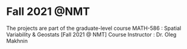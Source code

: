 # Fall 2021 @NMT
The projects are part of the graduate-level course MATH-586 : 	Spatial Variability & Geostats [Fall 2021 @ NMT] Course Instructor : Dr. Oleg Makhnin
